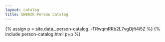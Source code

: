 ```yaml
---
layout: catalog
title: SWERIK Person Catalog
---
```

{% assign p = site.data._person-catalog.i-TRwqmRRb2L7vgDjft4i5Z %}
{% include person-catalog.html p=p %}

